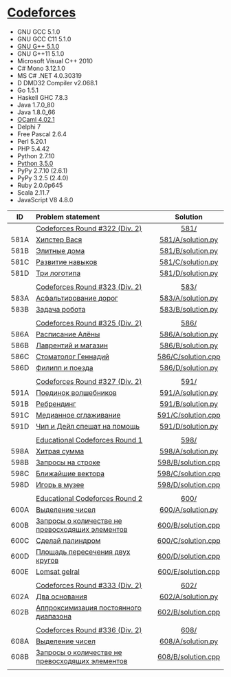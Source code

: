 # [Codeforces](http://codeforces.com/)

- GNU GCC 5.1.0
- GNU GCC C11 5.1.0
- [GNU G++ 5.1.0](c++.md)
- GNU G++11 5.1.0
- Microsoft Visual C++ 2010
- C# Mono 3.12.1.0
- MS C# .NET 4.0.30319
- D DMD32 Compiler v2.068.1
- Go 1.5.1
- Haskell GHC 7.8.3
- Java 1.7.0_80
- Java 1.8.0_66
- [OCaml 4.02.1](ocaml.md)
- Delphi 7
- Free Pascal 2.6.4
- Perl 5.20.1
- PHP 5.4.42
- Python 2.7.10
- [Python 3.5.0](python.md)
- PyPy 2.7.10 (2.6.1)
- PyPy 3.2.5 (2.4.0)
- Ruby 2.0.0p645
- Scala 2.11.7
- JavaScript V8 4.8.0

| ID   | Problem statement                                                                                 | Solution                                   |
|:----:|:--------------------------------------------------------------------------------------------------|:------------------------------------------:|
|      | [Codeforces Round #322 (Div. 2)](http://codeforces.com/contest/581)                               | [581/](581/)                               |
| 581A | [Хипстер Вася                                      ](http://codeforces.com/contest/581/problem/A) | [581/A/solution.py](581/A/solution.py)     |
| 581B | [Элитные дома                                      ](http://codeforces.com/contest/581/problem/B) | [581/B/solution.py](581/B/solution.py)     |
| 581C | [Развитие навыков                                  ](http://codeforces.com/contest/581/problem/C) | [581/C/solution.py](581/C/solution.py)     |
| 581D | [Три логотипа                                      ](http://codeforces.com/contest/581/problem/D) | [581/D/solution.py](581/D/solution.py)     |
|      |                                                                                                   |                                            |
|      | [Codeforces Round #323 (Div. 2)](http://codeforces.com/contest/583)                               | [583/](583/)                               |
| 583A | [Асфальтирование дорог                             ](http://codeforces.com/contest/583/problem/A) | [583/A/solution.py](583/A/solution.py)     |
| 583B | [Задача робота                                     ](http://codeforces.com/contest/583/problem/B) | [583/B/solution.py](583/B/solution.py)     |
|      |                                                                                                   |                                            |
|      | [Codeforces Round #325 (Div. 2)](http://codeforces.com/contest/586)                               | [586/](586/)                               |
| 586A | [Расписание Алёны                                  ](http://codeforces.com/contest/586/problem/A) | [586/A/solution.py](586/A/solution.py)     |
| 586B | [Лаврентий и магазин                               ](http://codeforces.com/contest/586/problem/B) | [586/B/solution.py](586/B/solution.py)     |
| 586C | [Стоматолог Геннадий                               ](http://codeforces.com/contest/586/problem/C) | [586/C/solution.cpp](586/C/solution.cpp)   |
| 586D | [Филипп и поезда                                   ](http://codeforces.com/contest/586/problem/D) | [586/D/solution.py](586/D/solution.py)     |
|      |                                                                                                   |                                            |
|      | [Codeforces Round #327 (Div. 2)](http://codeforces.com/contest/591)                               | [591/](591/)                               |
| 591A | [Поединок волшебников                              ](http://codeforces.com/contest/591/problem/A) | [591/A/solution.py](591/A/solution.py)     |
| 591B | [Ребрендинг                                        ](http://codeforces.com/contest/591/problem/B) | [591/B/solution.py](591/B/solution.py)     |
| 591C | [Медианное сглаживание                             ](http://codeforces.com/contest/591/problem/C) | [591/C/solution.cpp](591/C/solution.cpp)   |
| 591D | [Чип и Дейл спешат на помощь                       ](http://codeforces.com/contest/591/problem/D) | [591/D/solution.py](591/D/solution.py)     |
|      |                                                                                                   |                                            |
|      | [Educational Codeforces Round 1](http://codeforces.com/contest/598)                               | [598/](598/)                               |
| 598A | [Хитрая сумма                                      ](http://codeforces.com/contest/598/problem/A) | [598/A/solution.py](598/A/solution.py)     |
| 598B | [Запросы на строке                                 ](http://codeforces.com/contest/598/problem/B) | [598/B/solution.cpp](598/B/solution.cpp)   |
| 598C | [Ближайшие вектора                                 ](http://codeforces.com/contest/598/problem/C) | [598/C/solution.cpp](598/C/solution.cpp)   |
| 598D | [Игорь в музее                                     ](http://codeforces.com/contest/598/problem/D) | [598/D/solution.cpp](598/D/solution.cpp)   |
|      |                                                                                                   |                                            |
|      | [Educational Codeforces Round 2](http://codeforces.com/contest/600)                               | [600/](600/)                               |
| 600A | [Выделение чисел                                   ](http://codeforces.com/contest/600/problem/A) | [600/A/solution.py](600/A/solution.py)     |
| 600B | [Запросы о количестве не превосходящих элементов   ](http://codeforces.com/contest/600/problem/B) | [600/B/solution.cpp](600/B/solution.cpp)   |
| 600C | [Сделай палиндром                                  ](http://codeforces.com/contest/600/problem/C) | [600/C/solution.cpp](600/C/solution.cpp)   |
| 600D | [Площадь пересечения двух кругов                   ](http://codeforces.com/contest/600/problem/D) | [600/D/solution.cpp](600/D/solution.cpp)   |
| 600E | [Lomsat gelral                                     ](http://codeforces.com/contest/600/problem/E) | [600/E/solution.cpp](600/E/solution.cpp)   |
|      |                                                                                                   |                                            |
|      | [Codeforces Round #333 (Div. 2)](http://codeforces.com/contest/602)                               | [602/](602/)                               |
| 602A | [Два основания                                     ](http://codeforces.com/contest/602/problem/A) | [602/A/solution.py](602/A/solution.py)     |
| 602B | [Аппроксимизация постоянного диапазона             ](http://codeforces.com/contest/602/problem/B) | [602/B/solution.cpp](602/B/solution.cpp)   |
|      |                                                                                                   |                                            |
|      | [Codeforces Round #336 (Div. 2)](http://codeforces.com/contest/608)                               | [608/](608/)                               |
| 608A | [Выделение чисел                                   ](http://codeforces.com/contest/608/problem/A) | [608/A/solution.py](608/A/solution.py)     |
| 608B | [Запросы о количестве не превосходящих элементов   ](http://codeforces.com/contest/608/problem/B) | [608/B/solution.cpp](608/B/solution.cpp)   |
|      |                                                                                                   |                                            |
